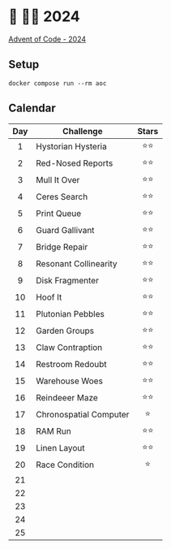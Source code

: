 # 🎄 👨‍💻 2024

[Advent of Code - 2024](https://adventofcode.com/2024)

## Setup

```shell
docker compose run --rm aoc
```

## Calendar

| Day | Challenge              | Stars  |
| :-: | ---------------------- | :----: |
|  1  | Hystorian Hysteria     | ⭐️⭐️ |
|  2  | Red-Nosed Reports      |  ⭐⭐  |
|  3  | Mull It Over           |  ⭐⭐  |
|  4  | Ceres Search           |  ⭐⭐  |
|  5  | Print Queue            |  ⭐⭐  |
|  6  | Guard Gallivant        |  ⭐⭐  |
|  7  | Bridge Repair          |  ⭐⭐  |
|  8  | Resonant Collinearity  |  ⭐⭐  |
|  9  | Disk Fragmenter        |  ⭐⭐  |
| 10  | Hoof It                |  ⭐⭐  |
| 11  | Plutonian Pebbles      |  ⭐⭐  |
| 12  | Garden Groups          |  ⭐⭐  |
| 13  | Claw Contraption       |  ⭐⭐  |
| 14  | Restroom Redoubt       |  ⭐⭐  |
| 15  | Warehouse Woes         |  ⭐⭐  |
| 16  | Reindeeer Maze         |  ⭐⭐  |
| 17  | Chronospatial Computer |   ⭐   |
| 18  | RAM Run                |  ⭐⭐  |
| 19  | Linen Layout           |  ⭐⭐  |
| 20  | Race Condition         |   ⭐   |
| 21  |                        |        |
| 22  |                        |        |
| 23  |                        |        |
| 24  |                        |        |
| 25  |                        |        |
